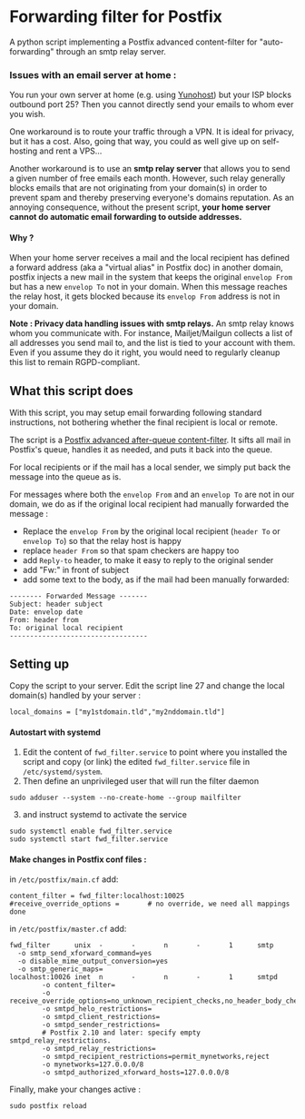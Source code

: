 # Forwarding filter for Postfix
A python script implementing a Postfix advanced content-filter for "auto-forwarding" through an smtp relay server.

### Issues with an email server at home :
 You run your own server at home (e.g. using [Yunohost](https://yunohost.org/#/index_en)) but your ISP blocks outbound port 25?
Then you cannot directly send your emails to whom ever you wish.
    
 One workaround is to route your traffic through a VPN. It is ideal for privacy, but it has a cost. Also, going that way, you could as well give up on self-hosting and rent a VPS… 

Another workaround is to use an **smtp relay server** that allows you to send a given number of free emails each month. However, such relay generally blocks emails that are not originating from your domain(s) in order to prevent spam and thereby preserving everyone's domains reputation. As an annoying consequence, without the present script, **your home server cannot do automatic email forwarding to outside addresses.**
 
#### Why ? 
 When your home server receives a mail and the local recipient  has defined a forward address (aka a "virtual alias" in Postfix doc) in another domain, postfix injects a new mail in the system that keeps the original `envelop From` but has a new `envelop To` not in your domain. When this message reaches the relay host, it gets blocked because its `envelop From` address is not in your domain. 
    
**Note : Privacy data handling issues with smtp relays.** An smtp relay knows whom you communicate with. For instance, Mailjet/Mailgun collects a list of all addresses you send mail to, and the list is tied to your account with them. Even if you assume they do it right, you would need to regularly cleanup this list to remain RGPD-compliant.
 
## What this script does
With this script, you may setup email forwarding following standard instructions, not bothering whether the final recipient is local or remote.

The script is a [Postfix advanced after-queue content-filter](http://www.postfix.org/FILTER_README.html#advanced_filter).  It sifts all mail in Postfix's queue, handles it as needed, and puts it back into the queue. 

For local recipients or if the mail has a local sender, we simply put back the message into the queue as is. 

For messages where both the `envelop From` and an `envelop To` are not in our domain, we do as if the original local recipient had manually forwarded the message : 

 - Replace the `envelop From` by the original local recipient (`header To` or `envelop To`) so that the relay host is happy
 - replace `header From` so that spam checkers are happy too
 - add `Reply-to` header, to make it easy to reply to the original sender
 - add "Fw:" in front of subject
 - add some text to the body, as if the mail had been manually forwarded:

```
-------- Forwarded Message -------
Subject: header subject
Date: envelop date
From: header from
To: original local recipient
----------------------------------
```

## Setting up

Copy the script to your server. Edit the script line 27 and change the local domain(s) handled by your server :

```
local_domains = ["my1stdomain.tld","my2nddomain.tld"]
```

#### Autostart with systemd

1. Edit the content of `fwd_filter.service` to point where you installed the script and copy (or link) the edited `fwd_filter.service` file in `/etc/systemd/system`. 
2. Then define an unprivileged user that will run the filter daemon
```
sudo adduser --system --no-create-home --group mailfilter
```
3.  and instruct systemd to activate the service
```
sudo systemctl enable fwd_filter.service
sudo systemctl start fwd_filter.service
```

#### Make changes in Postfix conf files :
in `/etc/postfix/main.cf` add: 
```
content_filter = fwd_filter:localhost:10025
#receive_override_options =       # no override, we need all mappings done
```
in `/etc/postfix/master.cf` add: 
```
fwd_filter      unix  -       -       n       -       1      smtp
  -o smtp_send_xforward_command=yes
  -o disable_mime_output_conversion=yes
  -o smtp_generic_maps=
localhost:10026 inet  n       -       n       -       1      smtpd
        -o content_filter= 
        -o receive_override_options=no_unknown_recipient_checks,no_header_body_checks,no_milters,no_address_mappings
        -o smtpd_helo_restrictions=
        -o smtpd_client_restrictions=
        -o smtpd_sender_restrictions=
        # Postfix 2.10 and later: specify empty smtpd_relay_restrictions.
        -o smtpd_relay_restrictions=
        -o smtpd_recipient_restrictions=permit_mynetworks,reject
        -o mynetworks=127.0.0.0/8
        -o smtpd_authorized_xforward_hosts=127.0.0.0/8
```

Finally, make your changes active :
```
sudo postfix reload
```
